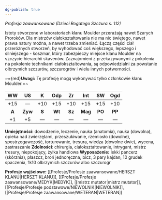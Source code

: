 ```yaml
---
dg-publish: true
---
```

*Profesja zaawansowana (Dzieci Rogatego Szczura s. 112)*

Istoty stworzone w laboratoriach klanu Moulder przerażają nawet Szarych Proroków. Dla mistrzów ciałokształtowania nie ma nic świętego, nawet prawa natury można, a nawet trzeba zmieniać. Łączą części ciał przeróżnych stworzeń, by wyhodować coś większego, lepszego i silniejszego - koszmar, który zabezpieczy miejsce klanu Moulder na szczycie hierarchii skavenów. Zaznajomieni z przekazywanymi z pokolenia na pokolenie technikami ciałoksztaltowania, są odpowiedzialni za powstanie olbrzymich szczurów, szczurogrów i wielu innych potworności.

~={red}**Uwagi:** Tę profesję mogą wykonywać tylko członkowie klanu Moulder.=~

|  WW   |   US    |   K   |  Odp   |   Zr   |   Int   |   SW   |  Ogd   |
| :---: | :-----: | :---: | :----: | :----: | :-----: | :----: | :----: |
|  +15  |    —    |  +10  |  +15   |  +10   |   +15   |  +15   |  +10   |
| **A** | **Żyw** | **S** | **Wt** | **Sz** | **Mag** | **PO** | **PP** |
|  +1   |   +5    |   —   |   —    |   —    |    —    |   —    |   —    |

**Umiejętności**: dowodzenie, leczenie, nauka (anatomia), nauka (dowolna), opieka nad zwierzętami, przeszukiwanie, rzemiosło (dowolne), spostrzegawczość, torturowanie, tresura, wiedza (dowolne dwie), wycena, zastraszanie
**Zdolności**: chirurgia, ciałokształtowanie, intrygant, mistrz tresury, niepokojący, żyłka handlowa
**Wyposażenie:** lekki pancerz (skórznia), płaszcz, broń jednoręczna, bicz, 3 pary kajdan, 10 grudek spaczenia, 1k10 olbrzymich szczurów albo szczurogr

**Profesje wyjściowe:** [[Profesje/Profesje zaawansowane/HERSZT KLANU\|HERSZT KLANU]], [[Profesje/Profesje zaawansowane/MEDYK\|MEDYK]], [[mistrz mutator\|mistrz mutator]], [[Profesje/Profesje podstawowe/NIEWOLNIK\|NIEWOLNIK]], [[Profesje/Profesje zaawansowane/WETERAN\|WETERAN]]